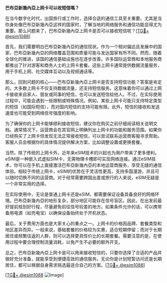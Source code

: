 **巴布亞新幾內亞上网卡可以收短信嗎？**

在当今数字化时代，出国旅行或工作时，选择合适的通信工具至关重要。尤其是当你身处像巴布亞新幾內亞这样的国家时，了解当地的网络服务和通信功能显得尤为重要。那么问题来了，巴布亞新幾內亞上网卡是否可以接收短信呢？[[TG💪+ @esim1088](https://t.me/s/esim1088)]

首先，我们需要明白巴布亞新幾內亞的通信现状。作为一个相对偏远且发展中的国家，巴布亞新幾內亞的网络覆盖范围和质量可能与发达国家有所不同。然而，随着全球化的推进，该国的通信基础设施也在逐步改善。许多国际运营商和本地服务商都推出了针对游客和商务人士的上网卡套餐。这些上网卡通常提供数据流量服务，用于手机上网、社交媒体互动以及视频通话等。

那么，回到问题的核心——巴布亞新幾內亞上网卡是否支持短信功能？答案是肯定的。大多数上网卡不仅支持数据流量，还支持短信服务。这意味着你可以通过上网卡接收来自家人、朋友或同事的短信，也可以发送短信给他人。不过，在实际使用过程中，可能会遇到一些限制或特殊情况。例如，某些上网卡可能只支持特定类型的短信（如国际短信），而对国内短信的支持可能有限。此外，短信的接收和发送速度也可能受到网络信号强度的影响。

为了确保你的上网卡能够顺利接收短信，建议你在购买之前仔细阅读相关说明文档。通常情况下，运营商会在其官网上明确列出上网卡的功能和服务范围。如果你已经购买了上网卡但发现无法正常接收短信，可以尝试联系运营商客服寻求帮助。客服人员会根据你的具体情况提供解决方案，比如调整设置或更换套餐。

当然，除了传统的上网卡外，近年来eSIM技术的兴起也为用户带来了更多便利。eSIM是一种嵌入式虚拟SIM卡，无需物理卡槽即可实现网络连接。通过eSIM技术，你可以在手机上直接激活巴布亞新幾內亞的本地运营商服务，享受无缝的通信体验。相较于传统上网卡，eSIM的优势在于灵活性更高，支持多国漫游，并且可以随时切换不同的运营商。对于经常需要跨国出差或旅行的人来说，eSIM无疑是一个非常实用的选择。

在实际使用中，无论是普通上网卡还是eSIM，都需要保证设备具备良好的网络环境。巴布亞新幾內亞的地形复杂，部分地区可能存在信号盲区。因此，在出发前最好提前规划好行程，尽量避免前往信号较差的地方。如果条件允许的话，可以携带备用电源（如充电宝）以确保设备始终处于开机状态。

最后，关于费用方面也是大家关心的重点之一。上网卡的价格因品牌、套餐类型和地区差异而异。一般来说，基础套餐的价格较为实惠，适合短期停留；而对于长期居住或频繁往返的人群，则可以选择更具性价比的长期套餐。需要注意的是，在使用过程中要合理控制流量消耗，以免产生不必要的额外开支。

总之，巴布亞新幾內亞上网卡是可以用来接收短信的，只要你选择了合适的产品并做好充分准备，就能享受到便捷高效的通信服务。无论你是计划短暂访问还是长期居住，都可以根据自身需求挑选最适合自己的方案。[[TG💪+ @esim1088](https://t.me/s/esim1088)]

[[TG💪+ @esim1088](https://t.me/s/esim1088) ![Image](https://i.postimg.cc/4NQfJmqS/Snipaste-2025-05-13-00-14-12.png)]